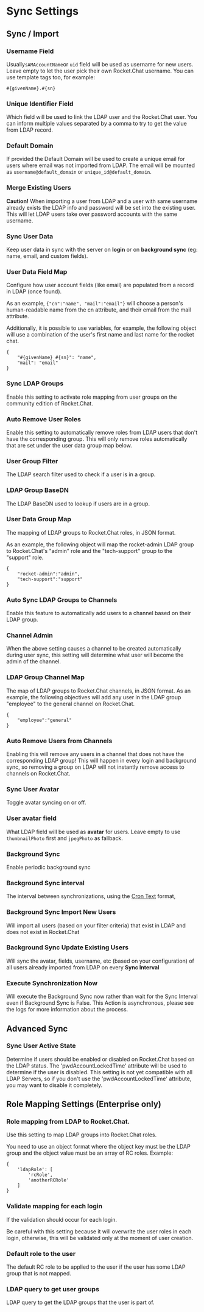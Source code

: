 # Sync Settings

## Sync / Import

### Username Field

Usually`sAMAccountName`or `uid` field will be used as username for new users. Leave empty to let the user pick their own Rocket.Chat username. You can use template tags too, for example:

```text
#{givenName}.#{sn}
```

### Unique Identifier Field

Which field will be used to link the LDAP user and the Rocket.Chat user. You can inform multiple values separated by a comma to try to get the value from LDAP record.

### Default Domain

If provided the Default Domain will be used to create a unique email for users where email was not imported from LDAP. The email will be mounted as `username@default_domain` or `unique_id@default_domain`.

### Merge Existing Users

**Caution!** When importing a user from LDAP and a user with same username already exists the LDAP info and password will be set into the existing user. This will let LDAP users take over password accounts with the same username.

### Sync User Data

Keep user data in sync with the server on **login** or on **background sync** \(eg: name, email, and custom fields\).

### User Data Field Map

Configure how user account fields \(like email\) are populated from a record in LDAP \(once found\).

As an example, `{"cn":"name", "mail":"email"}` will choose a person's human-readable name from the cn attribute, and their email from the mail attribute.

Additionally, it is possible to use variables, for example, the following object will use a combination of the user's first name and last name for the rocket chat.

```text
{
    "#{givenName} #{sn}": "name",
    "mail": "email"
}
```

### Sync LDAP Groups

Enable this setting to activate role mapping from user groups on the community edition of Rocket.Chat.

### Auto Remove User Roles

Enable this setting to automatically remove roles from LDAP users that don't have the corresponding group. This will only remove roles automatically that are set under the user data group map below.

### User Group Filter

The LDAP search filter used to check if a user is in a group.

### LDAP Group BaseDN

The LDAP BaseDN used to lookup if users are in a group.

### User Data Group Map

The mapping of LDAP groups to Rocket.Chat roles, in JSON format.

As an example, the following object will map the rocket-admin LDAP group to Rocket.Chat's "admin" role and the "tech-support" group to the "support" role.

```text
{
    "rocket-admin":"admin",
    "tech-support":"support"
}
```

### Auto Sync LDAP Groups to Channels

Enable this feature to automatically add users to a channel based on their LDAP group.

### Channel Admin

When the above setting causes a channel to be created automatically during user sync, this setting will determine what user will become the admin of the channel.

### LDAP Group Channel Map

The map of LDAP groups to Rocket.Chat channels, in JSON format. As an example, the following objectives will add any user in the LDAP group "employee" to the general channel on Rocket.Chat.

```text
{
    "employee":"general"
}
```

### Auto Remove Users from Channels

Enabling this will remove any users in a channel that does not have the corresponding LDAP group! This will happen in every login and background sync, so removing a group on LDAP will not instantly remove access to channels on Rocket.Chat.

### Sync User Avatar

Toggle avatar syncing on or off.

### User avatar field

What LDAP field will be used as **avatar** for users. Leave empty to use `thumbnailPhoto` first and `jpegPhoto` as fallback.

### Background Sync

Enable periodic background sync

### Background Sync interval

The interval between synchronizations, using the [Cron Text](https://bunkat.github.io/later/parsers.html#text) format,

### Background Sync Import New Users

Will import all users \(based on your filter criteria\) that exist in LDAP and does not exist in Rocket.Chat

### Background Sync Update Existing Users

Will sync the avatar, fields, username, etc \(based on your configuration\) of all users already imported from LDAP on every **Sync Interval**

### Execute Synchronization Now

Will execute the Background Sync now rather than wait for the Sync Interval even if Background Sync is False. This Action is asynchronous, please see the logs for more information about the process.

## Advanced Sync

### Sync User Active State

Determine if users should be enabled or disabled on Rocket.Chat based on the LDAP status. The 'pwdAccountLockedTime' attribute will be used to determine if the user is disabled. This setting is not yet compatible with all LDAP Servers, so if you don't use the 'pwdAccountLockedTime' attribute, you may want to disable it completely.

## Role Mapping Settings \(Enterprise only\)

### Role mapping from LDAP to Rocket.Chat.

Use this setting to map LDAP groups into Rocket.Chat roles.

You need to use an object format where the object key must be the LDAP group and the object value must be an array of RC roles. Example:

```text
{
    'ldapRole': [
        'rcRole',
        'anotherRCRole'
    ]
}
```

### Validate mapping for each login

If the validation should occur for each login.

Be careful with this setting because it will overwrite the user roles in each login, otherwise, this will be validated only at the moment of user creation.

### Default role to the user

The default RC role to be applied to the user if the user has some LDAP group that is not mapped.

### LDAP query to get user groups

LDAP query to get the LDAP groups that the user is part of.

